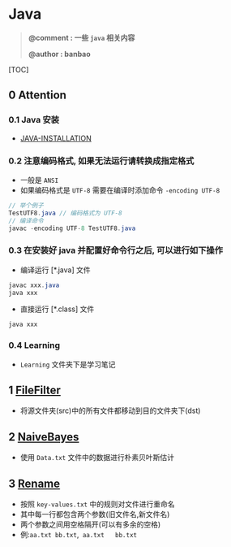# Java
> **@comment : 一些 `java` 相关内容**
>
> **@author : banbao**



[TOC]

## 0 Attention

### 0.1 Java 安装

+ [JAVA-INSTALLATION](JAVA-INSTALLATION.md)



### 0.2 注意编码格式, 如果无法运行请转换成指定格式

+ 一般是 `ANSI`
+ 如果编码格式是 `UTF-8` 需要在编译时添加命令 ` -encoding UTF-8 `

```java
// 举个例子
TestUTF8.java // 编码格式为 UTF-8
// 编译命令
javac -encoding UTF-8 TestUTF8.java
```



### 0.3 在安装好 java 并配置好命令行之后, 可以进行如下操作

+ 编译运行 [*.java] 文件

```java
javac xxx.java
java xxx
```



+ 直接运行 [*.class] 文件

```java
java xxx
```



### 0.4 Learning

+ `Learning` 文件夹下是学习笔记



## 1 [FileFilter](./File/FileFilter/FileFilter.java)

+ 将源文件夹(src)中的所有文件都移动到目的文件夹下(dst)



## 2 [NaiveBayes](./ML/NaiveBayes/NaiveBayes.java)

+ 使用 `Data.txt` 文件中的数据进行朴素贝叶斯估计



## 3 [Rename](./File/Rename/Rename.java)

+ 按照 `key-values.txt` 中的规则对文件进行重命名
+ 其中每一行都包含两个参数(旧文件名,新文件名)
+ 两个参数之间用空格隔开(可以有多余的空格)
+ 例:`aa.txt bb.txt`,`  aa.txt   bb.txt   `
